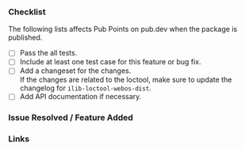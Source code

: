 ### Checklist

The following lists affects Pub Points on pub.dev when the package is published.
* [ ] Pass the all tests.
* [ ] Include at least one test case for this feature or bug fix.
* [ ] Add a changeset for the changes.  
      If the changes are related to the loctool, make sure to update the changelog for `ilib‑loctool‑webos‑dist`.
* [ ] Add API documentation if necessary.

### Issue Resolved / Feature Added
[//]: # (Describe the issue resolved or feature added by this pull request)


### Links
[//]: # (Related issues, references)

